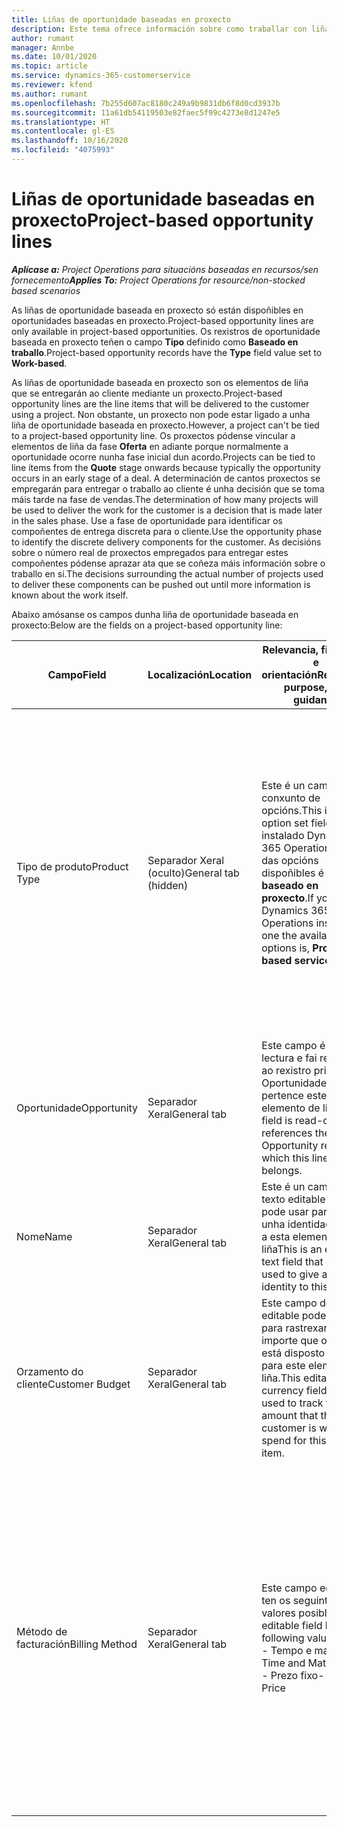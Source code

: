 ```yaml
---
title: Liñas de oportunidade baseadas en proxecto
description: Este tema ofrece información sobre como traballar con liñas de oportunidade baseadas en proxecto.
author: rumant
manager: Annbe
ms.date: 10/01/2020
ms.topic: article
ms.service: dynamics-365-customerservice
ms.reviewer: kfend
ms.author: rumant
ms.openlocfilehash: 7b255d607ac8180c249a9b9831db6f8d0cd3937b
ms.sourcegitcommit: 11a61db54119503e82faec5f99c4273e8d1247e5
ms.translationtype: HT
ms.contentlocale: gl-ES
ms.lasthandoff: 10/16/2020
ms.locfileid: "4075993"
---
```

# <a name="project-based-opportunity-lines"></a><span data-ttu-id="0d7dc-103">Liñas de oportunidade baseadas en proxecto</span><span class="sxs-lookup"><span data-stu-id="0d7dc-103">Project-based opportunity lines</span></span>

<span data-ttu-id="0d7dc-104">_**Aplícase a:** Project Operations para situacións baseadas en recursos/sen fornecemento_</span><span class="sxs-lookup"><span data-stu-id="0d7dc-104">_**Applies To:** Project Operations for resource/non-stocked based scenarios_</span></span>


<span data-ttu-id="0d7dc-105">As liñas de oportunidade baseada en proxecto só están dispoñibles en oportunidades baseadas en proxecto.</span><span class="sxs-lookup"><span data-stu-id="0d7dc-105">Project-based opportunity lines are only available in project-based opportunities.</span></span> <span data-ttu-id="0d7dc-106">Os rexistros de oportunidade baseada en proxecto teñen o campo **Tipo** definido como **Baseado en traballo**.</span><span class="sxs-lookup"><span data-stu-id="0d7dc-106">Project-based opportunity records have the **Type** field value set to **Work-based**.</span></span>

<span data-ttu-id="0d7dc-107">As liñas de oportunidade baseada en proxecto son os elementos de liña que se entregarán ao cliente mediante un proxecto.</span><span class="sxs-lookup"><span data-stu-id="0d7dc-107">Project-based opportunity lines are the line items that will be delivered to the customer using a project.</span></span> <span data-ttu-id="0d7dc-108">Non obstante, un proxecto non pode estar ligado a unha liña de oportunidade baseada en proxecto.</span><span class="sxs-lookup"><span data-stu-id="0d7dc-108">However, a project can't be tied to a project-based opportunity line.</span></span> <span data-ttu-id="0d7dc-109">Os proxectos pódense vincular a elementos de liña da fase **Oferta** en adiante porque normalmente a oportunidade ocorre nunha fase inicial dun acordo.</span><span class="sxs-lookup"><span data-stu-id="0d7dc-109">Projects can be tied to line items from the **Quote** stage onwards because typically the opportunity occurs in an early stage of a deal.</span></span> <span data-ttu-id="0d7dc-110">A determinación de cantos proxectos se empregarán para entregar o traballo ao cliente é unha decisión que se toma máis tarde na fase de vendas.</span><span class="sxs-lookup"><span data-stu-id="0d7dc-110">The determination of how many projects will be used to deliver the work for the customer is a decision that is made later in the sales phase.</span></span> <span data-ttu-id="0d7dc-111">Use a fase de oportunidade para identificar os compoñentes de entrega discreta para o cliente.</span><span class="sxs-lookup"><span data-stu-id="0d7dc-111">Use the opportunity phase to identify the discrete delivery components for the customer.</span></span> <span data-ttu-id="0d7dc-112">As decisións sobre o número real de proxectos empregados para entregar estes compoñentes pódense aprazar ata que se coñeza máis información sobre o traballo en si.</span><span class="sxs-lookup"><span data-stu-id="0d7dc-112">The decisions surrounding the actual number of projects used to deliver these components can be pushed out until more information is known about the work itself.</span></span>

<span data-ttu-id="0d7dc-113">Abaixo amósanse os campos dunha liña de oportunidade baseada en proxecto:</span><span class="sxs-lookup"><span data-stu-id="0d7dc-113">Below are the fields on a project-based opportunity line:</span></span>

| <span data-ttu-id="0d7dc-114">**Campo**</span><span class="sxs-lookup"><span data-stu-id="0d7dc-114">**Field**</span></span> | <span data-ttu-id="0d7dc-115">**Localización**</span><span class="sxs-lookup"><span data-stu-id="0d7dc-115">**Location**</span></span> | <span data-ttu-id="0d7dc-116">**Relevancia, finalidade e orientación**</span><span class="sxs-lookup"><span data-stu-id="0d7dc-116">**Relevance, purpose, and guidance**</span></span> | <span data-ttu-id="0d7dc-117">**Impacto descendente**</span><span class="sxs-lookup"><span data-stu-id="0d7dc-117">**Downstream impact**</span></span> |
| --- | --- | --- | --- |
| <span data-ttu-id="0d7dc-118">Tipo de produto</span><span class="sxs-lookup"><span data-stu-id="0d7dc-118">Product Type</span></span> | <span data-ttu-id="0d7dc-119">Separador Xeral (oculto)</span><span class="sxs-lookup"><span data-stu-id="0d7dc-119">General tab (hidden)</span></span> | <span data-ttu-id="0d7dc-120">Este é un campo de conxunto de opcións.</span><span class="sxs-lookup"><span data-stu-id="0d7dc-120">This is an option set field.</span></span> <span data-ttu-id="0d7dc-121">Se ten instalado Dynamics 365 Operations, unha das opcións dispoñibles é **Servizo baseado en proxecto**.</span><span class="sxs-lookup"><span data-stu-id="0d7dc-121">If you have Dynamics 365 Operations installed, one the available options is, **Project-based service**.</span></span>  | <span data-ttu-id="0d7dc-122">O valor deste campo establécese en **Servizo baseado en proxecto** cando crea a liña de oportunidade baseada en proxecto desde a grade de liñas baseadas en proxecto na Oportunidade.</span><span class="sxs-lookup"><span data-stu-id="0d7dc-122">The value of this field is set to **Project-based service** when you create the project-based opportunity line from the project-based lines grid on the Opportunity.</span></span> <br> <span data-ttu-id="0d7dc-123">Se cambia ou anula este valor, a funcionalidade do proxecto non se activará nos seus elementos de liña baseada en proxecto.</span><span class="sxs-lookup"><span data-stu-id="0d7dc-123">If you change or override this value, the project functionality won't be enabled on your project-based line items.</span></span> |
| <span data-ttu-id="0d7dc-124">Oportunidade</span><span class="sxs-lookup"><span data-stu-id="0d7dc-124">Opportunity</span></span> | <span data-ttu-id="0d7dc-125">Separador Xeral</span><span class="sxs-lookup"><span data-stu-id="0d7dc-125">General tab</span></span> | <span data-ttu-id="0d7dc-126">Este campo é de só lectura e fai referencia ao rexistro principal de Oportunidade ao que pertence este elemento de liña.</span><span class="sxs-lookup"><span data-stu-id="0d7dc-126">This field is read-only and references the parent Opportunity record to which this line item belongs.</span></span> | <span data-ttu-id="0d7dc-127">Non hai ningún impacto descendente deste campo.</span><span class="sxs-lookup"><span data-stu-id="0d7dc-127">There is no downstream impact of this field.</span></span> |
| <span data-ttu-id="0d7dc-128">Nome</span><span class="sxs-lookup"><span data-stu-id="0d7dc-128">Name</span></span> | <span data-ttu-id="0d7dc-129">Separador Xeral</span><span class="sxs-lookup"><span data-stu-id="0d7dc-129">General tab</span></span> | <span data-ttu-id="0d7dc-130">Este é un campo de texto editable que se pode usar para dar unha identidade curta a esta elemento de liña</span><span class="sxs-lookup"><span data-stu-id="0d7dc-130">This is an editable text field that can be used to give a short identity to this line item</span></span> | <span data-ttu-id="0d7dc-131">Este valor transfírese á liña de oferta cando cree unha oferta a partir desta oportunidade</span><span class="sxs-lookup"><span data-stu-id="0d7dc-131">This value is carried over to the quote line when you create a quote from this opportunity</span></span> |
| <span data-ttu-id="0d7dc-132">Orzamento do cliente</span><span class="sxs-lookup"><span data-stu-id="0d7dc-132">Customer Budget</span></span> | <span data-ttu-id="0d7dc-133">Separador Xeral</span><span class="sxs-lookup"><span data-stu-id="0d7dc-133">General tab</span></span> | <span data-ttu-id="0d7dc-134">Este campo de moeda editable pode usarse para rastrexar o importe que o cliente está disposto a gastar para este elemento de liña.</span><span class="sxs-lookup"><span data-stu-id="0d7dc-134">This editable currency field can be used to track the amount that the customer is willing to spend for this line item.</span></span> | <span data-ttu-id="0d7dc-135">Este valor transfírese ao campo correspondente da liña de oferta cando cree unha oferta a partir desta oportunidade</span><span class="sxs-lookup"><span data-stu-id="0d7dc-135">This value is carried over to the corresponding field on the quote line when you create a quote from this opportunity</span></span> |
| <span data-ttu-id="0d7dc-136">Método de facturación</span><span class="sxs-lookup"><span data-stu-id="0d7dc-136">Billing Method</span></span> | <span data-ttu-id="0d7dc-137">Separador Xeral</span><span class="sxs-lookup"><span data-stu-id="0d7dc-137">General tab</span></span> | <span data-ttu-id="0d7dc-138">Este campo editable ten os seguintes valores posibles:</span><span class="sxs-lookup"><span data-stu-id="0d7dc-138">This editable field has the following values:</span></span></br><span data-ttu-id="0d7dc-139">- Tempo e material</span><span class="sxs-lookup"><span data-stu-id="0d7dc-139">- Time and Material</span></span></br><span data-ttu-id="0d7dc-140">- Prezo fixo</span><span class="sxs-lookup"><span data-stu-id="0d7dc-140">- Fixed Price</span></span> | <span data-ttu-id="0d7dc-141">Este valor transfírese ao campo correspondente da liña de oferta cando cree unha oferta a partir desta oportunidade.</span><span class="sxs-lookup"><span data-stu-id="0d7dc-141">This value is carried over to the corresponding field on the quote line when you create a quote from this opportunity.</span></span> <span data-ttu-id="0d7dc-142">Despois de crear a liña de oferta, o campo bloquéase e non se pode cambiar.</span><span class="sxs-lookup"><span data-stu-id="0d7dc-142">After the quote line is created, the field is locked and can't be changed.</span></span> <span data-ttu-id="0d7dc-143">Atribúa este valor de campo coa maior precisión posible.</span><span class="sxs-lookup"><span data-stu-id="0d7dc-143">Assign this field value as accurately as possible.</span></span> <span data-ttu-id="0d7dc-144">Se precisa cambiar o valor deste campo na liña de oferta, elimine e cree de novo a liña de oferta.</span><span class="sxs-lookup"><span data-stu-id="0d7dc-144">If you need to change the value of this field on the quote line, delete and re-create the quote line.</span></span> |
